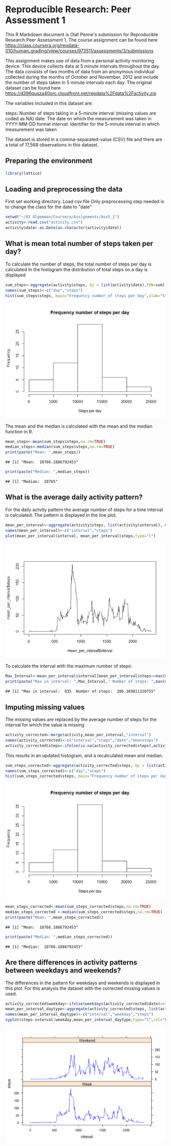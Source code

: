 # Reproducible Research: Peer Assessment 1
This R Markdown document is Olaf Penne's submission for Reproducible Research Peer Assessment 1. The course assignment can be found here https://class.coursera.org/repdata-010/human_grading/view/courses/973511/assessments/3/submissions

This assignment makes use of data from a personal activity monitoring device. This device collects data at 5 minute intervals throughout the day. The data consists of two months of data from an anonymous individual collected during the months of October and November, 2012 and include the number of steps taken in 5 minute intervals each day. The original dataset can be found here https://d396qusza40orc.cloudfront.net/repdata%2Fdata%2Factivity.zip

The variables included in this dataset are:

steps: Number of steps taking in a 5-minute interval (missing values are coded as NA)
date: The date on which the measurement was taken in YYYY-MM-DD format
interval: Identifier for the 5-minute interval in which measurement was taken 

The dataset is stored in a comma-separated-value (CSV) file and there are a total of 17,568 observations in this dataset.

## Preparing the environment


```r
library(lattice)
```


## Loading and preprocessing the data
First set working directory.
Load csv file
Only preprocessing step needed is to change the class for the date to "date"



```r
setwd("~/03 Algemeen/Coursera/Assignments/Ass5_1")
activity<-read.csv("activity.csv")
activity$date<-as.Date(as.character(activity$date))
```



## What is mean total number of steps taken per day?

To calculate the number of steps, the total number of steps per day is calculated
In the histogram the distribution of total steps on a day is displayed


```r
sum_steps<-aggregate(activity$steps, by = list(activity$date),FUN=sum)
names(sum_steps)<-c("day","steps")
hist(sum_steps$steps, main="Frequency number of steps per day",xlab="Steps per day")
```

![](PA1_template_files/figure-html/unnamed-chunk-3-1.png)


The mean and the median is calculated with the mean and the median function in R.


```r
mean_steps<-mean(sum_steps$steps,na.rm=TRUE)
median_steps<-median(sum_steps$steps,na.rm=TRUE)
print(paste("Mean: ",mean_steps))
```

```
## [1] "Mean:  10766.1886792453"
```

```r
print(paste("Median: ",median_steps))
```

```
## [1] "Median:  10765"
```



## What is the average daily activity pattern?

For the daily actvity pattern the average number of steps for a time interval is calculated. The pattern is displayed in the line plot.


```r
mean_per_interval<-aggregate(activity$steps, list(activity$interval), mean, na.rm=TRUE)
names(mean_per_interval)<-c("interval","steps")
plot(mean_per_interval$interval, mean_per_interval$steps,type="l")
```

![](PA1_template_files/figure-html/unnamed-chunk-5-1.png)

To calculate the interval with the maximum number of steps:


```r
Max_Interval<-mean_per_interval$interval[mean_per_interval$steps==max(mean_per_interval$steps)]
print(paste("Max in interval: ",Max_Interval," Number of steps: ",max(mean_per_interval$steps)))
```

```
## [1] "Max in interval:  835  Number of steps:  206.169811320755"
```



## Imputing missing values
The missing values are replaced by the average number of steps for the interval for which the value is missing


```r
activity_corrected<-merge(activity,mean_per_interval,"interval")
names(activity_corrected)<-c("interval","steps","date","meansteps")
activity_corrected$steps<-ifelse(is.na(activity_corrected$steps),activity_corrected$meansteps,activity_corrected$steps)
```

This results in an updated histogram, and a recalculated mean and median.


```r
sum_steps_corrected<-aggregate(activity_corrected$steps, by = list(activity_corrected$date),FUN=sum)
names(sum_steps_corrected)<-c("day","steps")
hist(sum_steps_corrected$steps, main="Frequency number of steps per day",xlab="Steps per day")
```

![](PA1_template_files/figure-html/unnamed-chunk-8-1.png)

```r
mean_steps_corrected<-mean(sum_steps_corrected$steps,na.rm=TRUE)
median_steps_corrected <-median(sum_steps_corrected$steps,na.rm=TRUE)
print(paste("Mean: ",mean_steps_corrected))
```

```
## [1] "Mean:  10766.1886792453"
```

```r
print(paste("Median: ",median_steps_corrected))
```

```
## [1] "Median:  10766.1886792453"
```



## Are there differences in activity patterns between weekdays and weekends?

The differences in the pattern for weekdays and weekends is displayed in this plot. For this analysis the dataset with the corrected missing values is used.


```r
activity_corrected$weekday<-ifelse(weekdays(activity_corrected$date)=="Saturday"|weekdays(activity_corrected$date)=="Sunday","Weekend","Week")
mean_per_interval_daytype<-aggregate(activity_corrected$steps, list(activity_corrected$interval,activity_corrected$weekday), mean, na.rm=TRUE)
names(mean_per_interval_daytype)<-c("interval","weekday","steps")
xyplot(steps~interval|weekday,mean_per_interval_daytype,type="l",col="blue",layout=c(1,2))
```

![](PA1_template_files/figure-html/unnamed-chunk-9-1.png)

